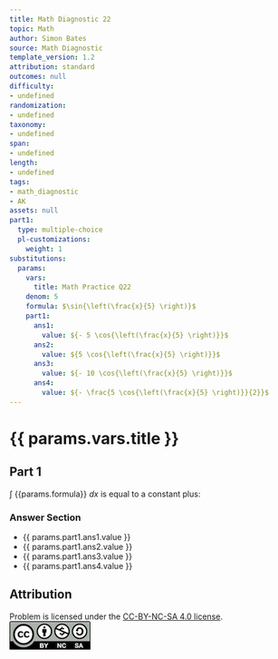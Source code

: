 ```yaml
---
title: Math Diagnostic 22
topic: Math
author: Simon Bates
source: Math Diagnostic
template_version: 1.2
attribution: standard
outcomes: null
difficulty:
- undefined
randomization:
- undefined
taxonomy:
- undefined
span:
- undefined
length:
- undefined
tags:
- math_diagnostic
- AK
assets: null
part1:
  type: multiple-choice
  pl-customizations:
    weight: 1
substitutions:
  params:
    vars:
      title: Math Practice Q22
    denom: 5
    formula: $\sin{\left(\frac{x}{5} \right)}$
    part1:
      ans1:
        value: ${- 5 \cos{\left(\frac{x}{5} \right)}}$
      ans2:
        value: ${5 \cos{\left(\frac{x}{5} \right)}}$
      ans3:
        value: ${- 10 \cos{\left(\frac{x}{5} \right)}}$
      ans4:
        value: ${- \frac{5 \cos{\left(\frac{x}{5} \right)}}{2}}$
---
```

# {{ params.vars.title }}

## Part 1

$\int$ {{params.formula}} $dx$ is equal to a constant plus:

### Answer Section

- {{ params.part1.ans1.value }}
- {{ params.part1.ans2.value }}
- {{ params.part1.ans3.value }}
- {{ params.part1.ans4.value }}

## Attribution

Problem is licensed under the [CC-BY-NC-SA 4.0 license](https://creativecommons.org/licenses/by-nc-sa/4.0/).<br> ![The Creative Commons 4.0 license requiring attribution-BY, non-commercial-NC, and share-alike-SA license.](https://raw.githubusercontent.com/firasm/bits/master/by-nc-sa.png)
